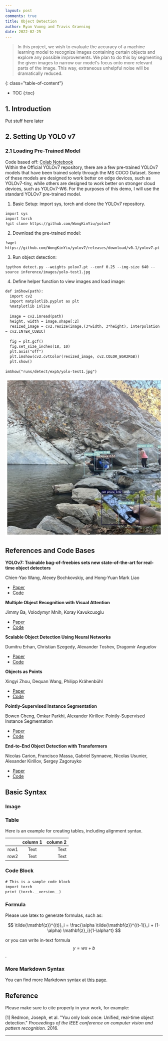 ```yaml
---
layout: post
comments: true
title: Object Detection
author: Ryan Vuong and Travis Graening
date: 2022-02-25
---
```



> In this project, we wish to evaluate the accuracy of a machine learning model to recognize images containing certain objects and explore any possible improvements. We plan to do this by segmenting the given images to narrow our model's focus onto more relevant parts of the image. This way, extraneous unhelpful noise will be dramatically reduced.


<!--more-->
{: class="table-of-content"}
* TOC
{:toc}

## 1. Introduction
Put stuff here later

## 2. Setting Up YOLO v7

### 2.1 Loading Pre-Trained Model
Code based off: [Colab Notebook](https://colab.research.google.com/gist/AlexeyAB/b769f5795e65fdab80086f6cb7940dae/yolov7detection.ipynb)
<br>
Within the Official YOLOv7 repository, there are a few pre-trained YOLOv7 models that have been trained solely through the MS COCO Dataset. Some of these models are designed to work better on edge devices, such as YOLOv7-tiny, while others are designed to work better on stronger cloud devices, such as YOLOv7-W6. For the purposes of this demo, I will use the standard YOLOv7 pre-trained model.

1. Basic Setup: import sys, torch and clone the YOLOv7 repository.
```
import sys
import torch
!git clone https://github.com/WongKinYiu/yolov7
```

2. Download the pre-trained model:
```
!wget https://github.com/WongKinYiu/yolov7/releases/download/v0.1/yolov7.pt
```

3. Run object detection:
```
!python detect.py --weights yolov7.pt --conf 0.25 --img-size 640 --source inference/images/yolo-test1.jpg
```

4. Define helper function to view images and load image:

```
def imShow(path):
  import cv2
  import matplotlib.pyplot as plt
  %matplotlib inline

  image = cv2.imread(path)
  height, width = image.shape[:2]
  resized_image = cv2.resize(image,(3*width, 3*height), interpolation = cv2.INTER_CUBIC)

  fig = plt.gcf()
  fig.set_size_inches(18, 10)
  plt.axis("off")
  plt.imshow(cv2.cvtColor(resized_image, cv2.COLOR_BGR2RGB))
  plt.show()

imShow("runs/detect/exp5/yolo-test1.jpg")

```
![friends on a hike](/../assets/images/team31/yolo-test1.jpg)
<br>


## References and Code Bases

**YOLOv7: Trainable bag-of-freebies sets new state-of-the-art for real-time object detectors**

Chien-Yao Wang, Alexey Bochkovskiy, and Hong-Yuan Mark Liao
- [Paper](https://arxiv.org/pdf/2207.02696.pdf)
- [Code](https://github.com/WongKinYiu/yolov7)

**Multiple Object Recognition with Visual Attention**

Jimmy Ba, Volodymyr Mnih, Koray Kavukcuoglu
- [Paper](https://paperswithcode.com/paper/multiple-object-recognition-with-visual)
- [Code](https://paperswithcode.com/paper/multiple-object-recognition-with-visual#code)

**Scalable Object Detection Using Neural Networks**

Dumitru Erhan, Christian Szegedy, Alexander Toshev, Dragomir Anguelov
- [Paper](https://paperswithcode.com/paper/scalable-object-detection-using-deep-neural)
- [Code](https://paperswithcode.com/paper/scalable-object-detection-using-deep-neural#code)

**Objects as Points**

Xingyi Zhou, Dequan Wang, Philipp Krähenbühl
- [Paper](https://www.semanticscholar.org/paper/Objects-as-Points-Zhou-Wang/6a2e2fd1b5bb11224daef98b3fb6d029f68a73f2)
- [Code](https://github.com/xingyizhou/CenterNet)

**Pointly-Supervised Instance Segmentation**

Bowen Cheng, Omkar Parkhi, Alexander Kirillov: Pointly-Supervised Instance Segmentation
- [Paper](https://arxiv.org/pdf/2104.06404.pdf)
- [Code](https://github.com/facebookresearch/detectron2/tree/main/projects/PointSup)

**End-to-End Object Detection with Transformers**

Nicolas Carion, Francisco Massa, Gabriel Synnaeve, Nicolas Usunier, Alexander Kirillov, Sergey Zagoruyko
- [Paper](https://arxiv.org/pdf/2005.12872.pdf)
- [Code](https://github.com/facebookresearch/detr#detr-end-to-end-object-detection-with-transformers)

## Basic Syntax
### Image


### Table
Here is an example for creating tables, including alignment syntax.

|             | column 1    |  column 2     |
| :---        |    :----:   |          ---: |
| row1        | Text        | Text          |
| row2        | Text        | Text          |



### Code Block
```
# This is a sample code block
import torch
print (torch.__version__)
```


### Formula
Please use latex to generate formulas, such as:

$$
\tilde{\mathbf{z}}^{(t)}_i = \frac{\alpha \tilde{\mathbf{z}}^{(t-1)}_i + (1-\alpha) \mathbf{z}_i}{1-\alpha^t}
$$

or you can write in-text formula $$y = wx + b$$.

### More Markdown Syntax
You can find more Markdown syntax at [this page](https://www.markdownguide.org/basic-syntax/).

## Reference
Please make sure to cite properly in your work, for example:

[1] Redmon, Joseph, et al. "You only look once: Unified, real-time object detection." *Proceedings of the IEEE conference on computer vision and pattern recognition*. 2016.

---